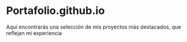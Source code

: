 # Portafolio.github.io
Aquí encontrarás una selección de mis proyectos más destacados, que reflejan mi experiencia
